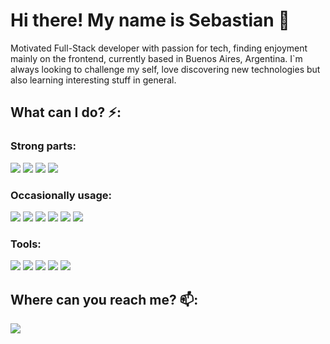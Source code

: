 # Hi there! My name is Sebastian 👋

Motivated Full-Stack developer with passion for tech, finding enjoyment mainly on the frontend, currently based in Buenos Aires, Argentina. I`m always looking to challenge my self, love discovering new technologies but also learning interesting stuff in general.

## What can I do? ⚡:

### Strong parts:
<img src="https://img.shields.io/badge/Angular-DD0031?style=for-the-badge&logo=angular&logoColor=white" /> 
<img src="https://img.shields.io/badge/TypeScript-007ACC?style=for-the-badge&logo=typescript&logoColor=white" />   
<img src="https://img.shields.io/badge/Apollo%20GraphQL-311C87?&style=for-the-badge&logo=Apollo%20GraphQL&logoColor=white" /> 
<img src="https://img.shields.io/badge/Redux-593D88?style=for-the-badge&logo=redux&logoColor=white" />

<!--
<img src="https://img.shields.io/badge/Tailwind_CSS-38B2AC?style=for-the-badge&logo=tailwind-css&logoColor=white" />   
<img src="https://img.shields.io/badge/firebase-ffca28?style=for-the-badge&logo=firebase&logoColor=black" />
-->

### Occasionally usage:
<img src="https://img.shields.io/badge/Ionic-3880FF?style=for-the-badge&logo=ionic&logoColor=white" /> 
<img src="https://img.shields.io/badge/Node.js-339933?style=for-the-badge&logo=nodedotjs&logoColor=white" /> 
<img src="https://img.shields.io/badge/JavaScript-F7DF1E?style=for-the-badge&logo=javascript&logoColor=black" /> 
<!--
<img src="https://img.shields.io/badge/Python-FFD43B?style=for-the-badge&logo=python&logoColor=darkgreen" /> 
-->
<img src="https://img.shields.io/badge/Express.js-000000?style=for-the-badge&logo=express&logoColor=white" />  
<img src="https://img.shields.io/badge/PostgreSQL-316192?style=for-the-badge&logo=postgresql&logoColor=white" /> 
<img src="https://img.shields.io/badge/MongoDB-4EA94B?style=for-the-badge&logo=mongodb&logoColor=white" />

### Tools:
 <img src="	https://img.shields.io/badge/Insomnia-5849be?style=for-the-badge&logo=Insomnia&logoColor=white" /> 
 <img src="https://img.shields.io/badge/GraphQl-E10098?style=for-the-badge&logo=graphql&logoColor=white" />  
 <img src="https://img.shields.io/badge/Material%20UI-007FFF?style=for-the-badge&logo=mui&logoColor=white" />  
 <img src="https://img.shields.io/badge/eslint-3A33D1?style=for-the-badge&logo=eslint&logoColor=white" /> 
 <img src="https://img.shields.io/badge/prettier-1A2C34?style=for-the-badge&logo=prettier&logoColor=F7BA3E" />

<!--
## What am I up to these days? 🔭:

Creating my second big project called stock-tracker which purpose is to monitor econimical changes, examine publicly listed companies and enable virual paper trading. Aplication is after its first testing, currently with 100 member usage.
-->
## Where can you reach me? 📫:
<a href="https://www.linkedin.com/in/sebastian-litter-5b17a23a/">  
  <img src="https://img.shields.io/badge/LinkedIn-0077B5?style=for-the-badge&logo=linkedin&logoColor=white" />
</a>



